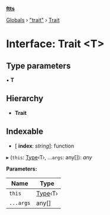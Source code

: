 **[ftts](../README.md)**

[Globals](../README.md) › ["trait"](../modules/_trait_.md) › [Trait](_trait_.trait.md)

# Interface: Trait <**T**>

## Type parameters

▪ **T**

## Hierarchy

* **Trait**

## Indexable

* \[ **index**: *string*\]: function

▸ (`this`: [Type](_type_.type.md)‹T›, ...`args`: any[]): *any*

**Parameters:**

Name | Type |
------ | ------ |
`this` | [Type](_type_.type.md)‹T› |
`...args` | any[] |